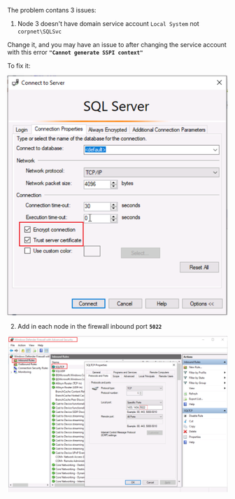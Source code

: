 The problem  contans 3 issues:
1. Node 3 doesn't have domain service account `Local System` not `corpnet\SQLSvc`

Change it, and you may have an issue to after changing the service account with this error **`"Cannot generate SSPI context"`**

To fix it:

![alt text](https://github.com/MohamedAbdelhalem/Acrreditations/blob/main/AG_Monitor_and_Troubleshooting/media/Trust_Encrypt.png)

2. Add in each node in the firewall inbound port **`5022`**

![alt text](https://github.com/MohamedAbdelhalem/Acrreditations/blob/main/AG_Monitor_and_Troubleshooting/media/Port_5022.png)
